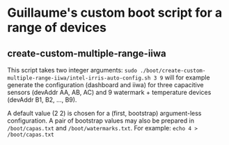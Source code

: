 Guillaume's custom boot script for a range of devices
=====================================================

create-custom-multiple-range-iiwa
---------------------------------

This script takes two integer arguments:
    `sudo ./boot/create-custom-multiple-range-iiwa/intel-irris-auto-config.sh 3 9`
will for example generate the configuration (dashboard and iiwa) for three capacitive sensors (devAddr AA, AB, AC) and 9 watermark + temperature devices (devAddr B1, B2, ..., B9).

A default value (2 2) is chosen for a (first, bootstrap) argument-less configuration.
A pair of bootstrap values may also be prepared in `/boot/capas.txt` and `/boot/watermarks.txt`.
For example:
`echo 4 > /boot/capas.txt`


